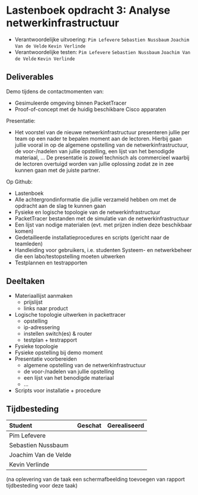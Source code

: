 # Lastenboek opdracht 3: Analyse netwerkinfrastructuur

* Verantwoordelijke uitvoering: `Pim Lefevere` `Sebastien Nussbaum` `Joachim Van de Velde` `Kevin Verlinde`
* Verantwoordelijke testen: `Pim Lefevere` `Sebastien Nussbaum` `Joachim Van de Velde` `Kevin Verlinde`

## Deliverables

<p>Demo tijdens de contactmomenten van:</p>

* Gesimuleerde omgeving binnen PacketTracer
* Proof-of-concept met de huidig beschikbare Cisco apparaten


<p>Presentatie:</p>

* Het voorstel van de nieuwe netwerkinfrastructuur presenteren jullie per team op een nader te bepalen moment aan de lectoren. Hierbij gaan jullie vooral in op de algemene opstelling van de netwerkinfrastructuur, de voor-/nadelen van jullie opstelling, een lijst van het benodigde materiaal, ... De presentatie is zowel technisch als commercieel waarbij de lectoren overtuigd worden van jullie oplossing zodat ze in zee kunnen gaan met de juiste partner.

<p>Op Github:</p>

* Lastenboek
* Alle achtergrondinformatie die jullie verzameld hebben om met de opdracht aan de slag te kunnen gaan
* Fysieke en logische topologie van de netwerkinfrastructuur
* PacketTracer bestanden met de simulatie van de netwerkinfrastructuur
* Een lijst van nodige materialen (evt. met prijzen indien deze beschikbaar komen)
* Gedetailleerde installatieprocedures en scripts (gericht naar de teamleden)
* Handleiding voor gebruikers, i.e. studenten Systeem- en netwerkbeheer die een labo/testopstelling moeten uitwerken
* Testplannen en testrapporten


## Deeltaken

* Materiaallijst aanmaken
	* prijslijst
	* links naar product
* Logische topologie uitwerken in packettracer
	* opstelling 
	* ip-adressering
	* instellen switch(es) & router
	* testplan + testrapport
* Fysieke topologie
* Fysieke opstelling bij demo moment
* Presentatie voorbereiden
	* algemene opstelling van de netwerkinfrastructuur
	* de voor-/nadelen van jullie opstelling
	* een lijst van het benodigde materiaal
	* ...
* Scripts voor installatie + procedure

## Tijdbesteding

| Student  | Geschat | Gerealiseerd |
| :---     |    ---: |         ---: |
| Pim Lefevere |       |           |
| Sebastien Nussbaum |       |           |
| Joachim Van de Velde |       |           |
| Kevin Verlinde |       |           |

(na oplevering van de taak een schermafbeelding toevoegen van rapport tijdbesteding voor deze taak)
